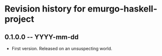 # Revision history for emurgo-haskell-project

## 0.1.0.0 -- YYYY-mm-dd

* First version. Released on an unsuspecting world.
